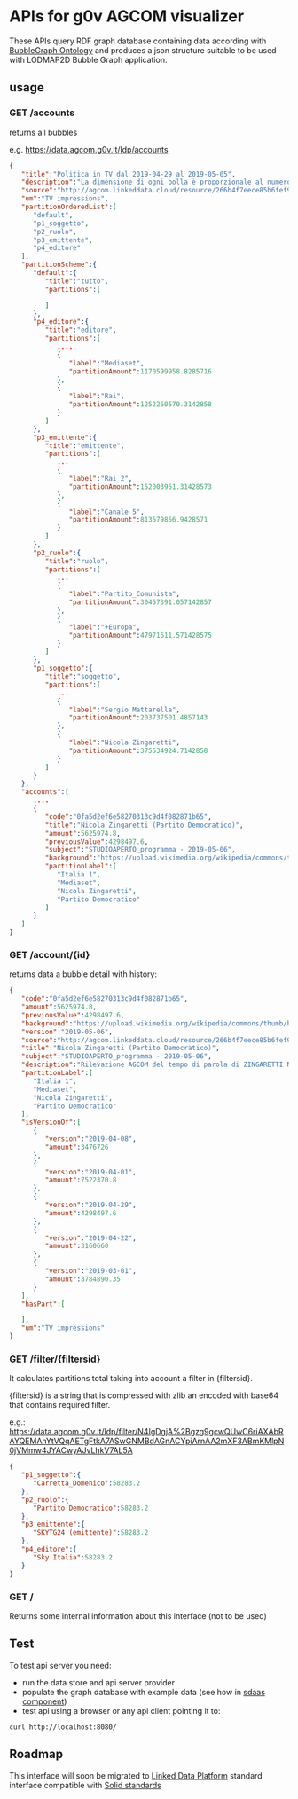 APIs for g0v AGCOM visualizer
===========================================

These APIs query RDF graph database containing data according with [BubbleGraph Ontology](http://linkeddata.center/lodmap-bgo/v1) and produces
a json structure suitable to be used with  LODMAP2D Bubble Graph application.

## usage

### GET /accounts

returns all bubbles

e.g. https://data.agcom.g0v.it/ldp/accounts

```json
{  
   "title":"Politica in TV dal 2019-04-29 al 2019-05-05",
   "description":"La dimensione di ogni bolla è proporzionale al numero di frasi ascoltate giornalmente dagli spettatori di uno specifico programma televisivo e pronunciate da persone con un ruolo politico o istituzionale.",
   "source":"http://agcom.linkeddata.cloud/resource/266b4f7eece85b6fef9d382fc62590eb",
   "um":"TV impressions",
   "partitionOrderedList":[  
      "default",
      "p1_soggetto",
      "p2_ruolo",
      "p3_emittente",
      "p4_editore"
   ],
   "partitionScheme":{  
      "default":{  
         "title":"tutto",
         "partitions":[  

         ]
      },
      "p4_editore":{  
         "title":"editore",
         "partitions":[  
            ....
            {  
               "label":"Mediaset",
               "partitionAmount":1170599958.8285716
            },
            {  
               "label":"Rai",
               "partitionAmount":1252260570.3142858
            }
         ]
      },
      "p3_emittente":{  
         "title":"emittente",
         "partitions":[  
            ...
            {  
               "label":"Rai 2",
               "partitionAmount":152003951.31428573
            },
            {  
               "label":"Canale 5",
               "partitionAmount":813579856.9428571
            }
         ]
      },
      "p2_ruolo":{  
         "title":"ruolo",
         "partitions":[
            ...
            {  
               "label":"Partito_Comunista",
               "partitionAmount":30457391.057142857
            },
            {  
               "label":"+Europa",
               "partitionAmount":47971611.571428575
            }
         ]
      },
      "p1_soggetto":{  
         "title":"soggetto",
         "partitions":[
            ...
            {  
               "label":"Sergio Mattarella",
               "partitionAmount":203737501.4857143
            },
            {  
               "label":"Nicola Zingaretti",
               "partitionAmount":375534924.7142858
            }
         ]
      }
   },
   "accounts":[  
      ....
      {  
         "code":"0fa5d2ef6e58270313c9d4f082871b65",
         "title":"Nicola Zingaretti (Partito Democratico)",
         "amount":5625974.8,
         "previousValue":4298497.6,
         "subject":"STUDIOAPERTO_programma - 2019-05-06",
         "background":"https://upload.wikimedia.org/wikipedia/commons/thumb/b/b2/Nicola_Zingaretti_2012_crop.jpg/255px-Nicola_Zingaretti_2012_crop.jpg",
         "partitionLabel":[  
            "Italia 1",
            "Mediaset",
            "Nicola Zingaretti",
            "Partito Democratico"
         ]
      }
   ]
}
```

### GET /account/{id}


returns data a bubble detail with history:


```json
{  
   "code":"0fa5d2ef6e58270313c9d4f082871b65",
   "amount":5625974.8,
   "previousValue":4298497.6,
   "background":"https://upload.wikimedia.org/wikipedia/commons/thumb/b/b2/Nicola_Zingaretti_2012_crop.jpg/255px-Nicola_Zingaretti_2012_crop.jpg",
   "version":"2019-05-06",
   "source":"http://agcom.linkeddata.cloud/resource/266b4f7eece85b6fef9d382fc62590eb_p87_r8",
   "title":"Nicola Zingaretti (Partito Democratico)",
   "subject":"STUDIOAPERTO_programma - 2019-05-06",
   "description":"Rilevazione AGCOM del tempo di parola di ZINGARETTI NICOLA nel ruolo di PARTITO DEMOCRATICO su STUDIOAPERTO nel periodo 2019-04-29T00:00:00/P7D",
   "partitionLabel":[  
      "Italia 1",
      "Mediaset",
      "Nicola Zingaretti",
      "Partito Democratico"
   ],
   "isVersionOf":[  
      {  
         "version":"2019-04-08",
         "amount":3476726
      },
      {  
         "version":"2019-04-01",
         "amount":7522370.8
      },
      {  
         "version":"2019-04-29",
         "amount":4298497.6
      },
      {  
         "version":"2019-04-22",
         "amount":3160660
      },
      {  
         "version":"2019-03-01",
         "amount":3784890.35
      }
   ],
   "hasPart":[  

   ],
   "um":"TV impressions"
}
```

### GET /filter/{filtersid}

It calculates partitions total taking into account a filter in {filtersid}.

{filtersid}  is a string that is compressed with zlib an encoded with base64 that contains 
required filter.

e.g.: https://data.agcom.g0v.it/ldp/filter/N4IgDgjA%2Bgzg9gcwQUwC6riAXAbRAYQEMAnYtVQqAETgFtkA7ASwGNMBdAGnACYpiArnAA2mXF3ABmKMlpN0jVMmw4JYACwyAJvLhkV7AL5A 

```json
{  
   "p1_soggetto":{  
      "Carretta_Domenico":58283.2
   },
   "p2_ruolo":{  
      "Partito Democratico":58283.2
   },
   "p3_emittente":{  
      "SKYTG24 (emittente)":58283.2
   },
   "p4_editore":{  
      "Sky Italia":58283.2
   }
}
```
### GET /

Returns some internal information about this interface (not to be used)


## Test

To test api server you need:

- run the data store and api server provider 
- populate the graph database with example data (see how in [sdaas component](../sdaas/README.md))
- test api using a browser or any api client pointing it to:


```
curl http://localhost:8080/
```

Roadmap
-------

This interface will soon be migrated to  [Linked Data Platform](https://www.w3.org/TR/ldp-primer/) standard interface compatible with  [Solid standards](https://github.com/solid/solid#standards-used)


